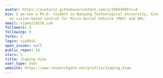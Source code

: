 ```yaml
---
avatar: https://avatars2.githubusercontent.com/u/19664995?v=4
bio: I am now a Ph.D. student in Nanyang Technological University, Singapore working
  on vision-based control for Micro Aerial Vehicle (MAV) and DRL.
email: xjpmail@126.com
followers: 3
following: 9
forks: 2
login: xjp99v5
open_issues: null
public_repos: 16
stars: 3
title: Jiaping Xiao
user_type: User
website: https://www.researchgate.net/profile/Jiaping_Xiao
---
```

